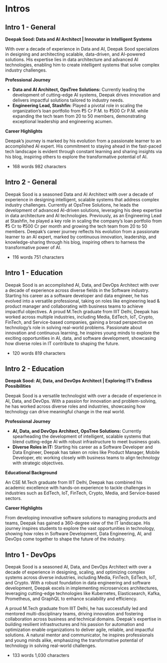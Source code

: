 # Intros

## Intro 1 - General

**Deepak Sood: Data and AI Architect | Innovator in Intelligent Systems**

With over a decade of experience in Data and AI, Deepak Sood specializes in designing and architecting scalable, data-driven, and AI-powered solutions. His expertise lies in data architecture and advanced AI technologies, enabling him to create intelligent systems that solve complex industry challenges.

**Professional Journey**

- **Data and AI Architect, OpsTree Solutions:** Currently leading the development of cutting-edge AI systems, Deepak drives innovation and delivers impactful solutions tailored to industry needs.
- **Engineering Lead, Stashfin:** Played a pivotal role in scaling the organization’s loan portfolio from ₹5 Cr P.M. to ₹500 Cr P.M. while expanding the tech team from 20 to 50 members, demonstrating exceptional leadership and engineering acumen.

**Career Highlights**

Deepak’s journey is marked by his evolution from a passionate learner to an accomplished AI expert. His commitment to staying ahead in the fast-paced tech landscape is evident through constant learning and sharing insights via his blog, inspiring others to explore the transformative potential of AI.

- 168 words 982 characters

## Intro 2 - General

Deepak Sood is a seasoned Data and AI Architect with over a decade of experience in designing intelligent, scalable systems that address complex industry challenges. Currently at OpsTree Solutions, he leads the development of advanced AI-driven solutions, leveraging his deep expertise in data architecture and AI technologies. Previously, as an Engineering Lead at Stashfin, he played a key role in scaling the company’s loan portfolio from ₹5 Cr to ₹500 Cr per month and growing the tech team from 20 to 50 members. Deepak’s career journey reflects his evolution from a passionate learner to an AI expert, marked by continuous innovation, leadership, and knowledge-sharing through his blog, inspiring others to harness the transformative power of AI.

- 116 words 751 characters

## Intro 1 - Education

Deepak Sood is an accomplished AI, Data, and DevOps Architect with over a decade of experience across diverse fields in the Software industry. Starting his career as a software developer and data engineer, he has evolved into a versatile professional, taking on roles like engineering lead & product manager and collaborating with business teams to achieve impactful objectives. A proud M.Tech graduate from IIIT Delhi, Deepak has worked across multiple industries, including Media, EdTech, IoT, Crypto, FinTech, and Service-based companies, gaining a broad perspective on technology’s role in solving real-world problems. Passionate about innovation and continuous learning, he inspires young minds to explore the exciting opportunities in AI, data, and software development, showcasing how diverse roles in IT contribute to shaping the future.

- 120 words 819 characters

## Intro 2 - Education

**Deepak Sood: AI, Data, and DevOps Architect | Exploring IT’s Endless Possibilities**

Deepak Sood is a versatile technologist with over a decade of experience in AI, Data, and DevOps. With a passion for innovation and problem-solving, he has worked across diverse roles and industries, showcasing how technology can drive meaningful change in the real world.

**Professional Journey**

- **AI, Data, and DevOps Architect, OpsTree Solutions:** Currently spearheading the development of intelligent, scalable systems that blend cutting-edge AI with robust infrastructure to meet business goals.
- **Diverse Roles in IT:** Starting his career as a Software Developer and Data Engineer, Deepak has taken on roles like Product Manager, Mobile Developer, etc working closely with business teams to align technology with strategic objectives.

**Educational Background**

An CSE M.Tech graduate from IIIT Delhi, Deepak has combined his academic excellence with hands-on experience to tackle challenges in industries such as EdTech, IoT, FinTech, Crypto, Media, and Service-based sectors.

**Career Highlights**

From developing innovative software solutions to managing products and teams, Deepak has gained a 360-degree view of the IT landscape. His journey inspires students to explore the vast opportunities in technology, showing how roles in Software Development, Data Engineering, AI, and DevOps come together to shape the future of the industry.

## Intro 1 - DevOps

Deepak Sood is a seasoned AI, Data, and DevOps Architect with over a decade of experience in designing, scaling, and optimizing complex systems across diverse industries, including Media, FinTech, EdTech, IoT, and Crypto. With a robust foundation in data engineering and software development, Deepak excels in implementing microservices architectures, leveraging cutting-edge technologies like Kubernetes, Elasticsearch, Kafka, Prometheus, and GraphQL to enhance scalability and efficiency.

A proud M.Tech graduate from IIIT Delhi, he has successfully led and mentored multi-disciplinary teams, driving innovation and fostering collaboration across business and technical domains. Deepak's expertise in building resilient infrastructures and his passion for automation and optimization enable organizations to deliver agile, reliable, and impactful solutions. A natural mentor and communicator, he inspires professionals and young minds alike, emphasizing the transformative potential of technology in solving real-world challenges.

- 133 words 1,030 characters
